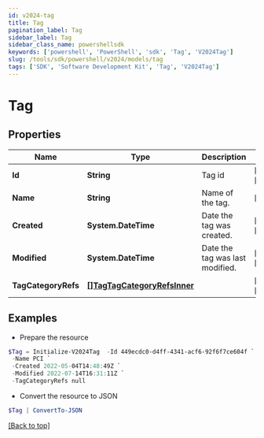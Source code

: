 ```yaml
---
id: v2024-tag
title: Tag
pagination_label: Tag
sidebar_label: Tag
sidebar_class_name: powershellsdk
keywords: ['powershell', 'PowerShell', 'sdk', 'Tag', 'V2024Tag'] 
slug: /tools/sdk/powershell/v2024/models/tag
tags: ['SDK', 'Software Development Kit', 'Tag', 'V2024Tag']
---
```



# Tag

## Properties

Name | Type | Description | Notes
------------ | ------------- | ------------- | -------------
**Id** | **String** | Tag id | [required][readonly] 
**Name** | **String** | Name of the tag. | [required]
**Created** | **System.DateTime** | Date the tag was created. | [required][readonly] 
**Modified** | **System.DateTime** | Date the tag was last modified. | [required][readonly] 
**TagCategoryRefs** | [**[]TagTagCategoryRefsInner**](tag-tag-category-refs-inner) |  | [required][readonly] 

## Examples

- Prepare the resource
```powershell
$Tag = Initialize-V2024Tag  -Id 449ecdc0-d4ff-4341-acf6-92f6f7ce604f `
 -Name PCI `
 -Created 2022-05-04T14:48:49Z `
 -Modified 2022-07-14T16:31:11Z `
 -TagCategoryRefs null
```

- Convert the resource to JSON
```powershell
$Tag | ConvertTo-JSON
```


[[Back to top]](#) 


